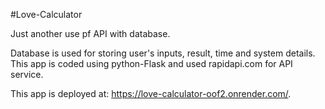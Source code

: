 #Love-Calculator

Just another use pf API with database.

Database is used for storing user's inputs, result, time and system details.
This app is coded using python-Flask and used rapidapi.com for API service.

This app is deployed at: https://love-calculator-oof2.onrender.com/.
